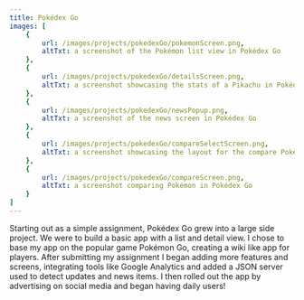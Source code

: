 ```yaml
---
title: Pokédex Go
images: [
    {
        url: /images/projects/pokedexGo/pokemonScreen.png,
        altTxt: a screenshot of the Pokémon list view in Pokédex Go
    },
    {
        url: /images/projects/pokedexGo/detailsScreen.png,
        altTxt: a screenshot showcasing the stats of a Pikachu in Pokédex Go
    },
    {
        url: /images/projects/pokedexGo/newsPopup.png,
        altTxt: a screenshot of the news screen in Pokédex Go
    },
    {
        url: /images/projects/pokedexGo/compareSelectScreen.png,
        altTxt: a screenshot showcasing the layout for the compare Pokémon selection screen in in Pokédex Go
    },
    {
        url: /images/projects/pokedexGo/compareScreen.png,
        altTxt: a screenshot comparing Pokémon in Pokédex Go
    }
]
---
```

 
Starting out as a simple assignment, Pokédex Go grew into a large side project. We were to build a basic app with a list and detail view. I chose to base my app on the popular game Pokémon Go, creating a wiki like app for players. After submitting my assignment I began adding more features and screens, integrating tools like Google Analytics and added a JSON server used to detect updates and news items. I then rolled out the app by advertising on social media and began having daily users!